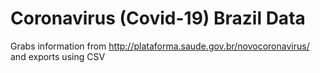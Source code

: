 # Coronavirus (Covid-19) Brazil Data

Grabs information from http://plataforma.saude.gov.br/novocoronavirus/ and exports using CSV
